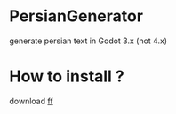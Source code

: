 # PersianGenerator
generate persian text in Godot 3.x (not 4.x)

# How to install ?
download [ff](https://github.com/fazel87/PersianGenerator/archive/refs/heads/main.zip)
